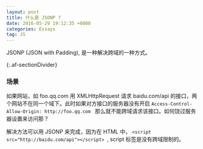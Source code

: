 ```yaml
---
layout: post
title: 什么是 JSONP ?
date: 2016-05-29 19:12:35 +0800
categories: Essays
tag: JS
---
```


JSONP (JSON with Padding),  是一种解决跨域的一种方式。

{:.af-sectionDivider}
### 场景

如果网站，如 foo.qq.com 用 XMLHttpRequest 请求 baidu.com/api 的接口，两个网站不在同一个域下。此时如果对方接口的服务器没有开启 `Access-Control-Allow-Origin: http://foo.qq.com ` 那么就不能跨域请求该接口。如何饶过服务器设置来访问那？

解决方法可以用 JSONP 来完成，因为在 HTML 中， `<script src="http://baidu.com/api"></script> `,  script 标签是没有跨域限制的。



